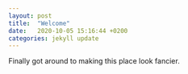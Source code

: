 ```yaml
---
layout: post
title:  "Welcome"
date:   2020-10-05 15:16:44 +0200
categories: jekyll update
---
```


Finally got around to making this place look fancier.
